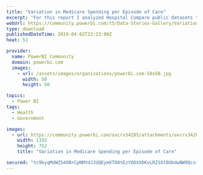 ```yaml
---
title: "Variation in Medicare Spending per Episode of Care"
excerpt: "For this report I analyzed Hospital Compare public datasets to identify Medicare's costliest states and hospitals. The range between highest and"
webUrl: https://community.powerbi.com/t5/Data-Stories-Gallery/Variation-in-Medicare-Spending-per-Episode-of-Care/m-p/660582
type: download
publishedDateTime: 2019-04-02T22:23:00Z
heat: 51

provider:
  name: PowerBI Community
  domain: powerbi.com
  images:
    - url: /assets/images/organizations/powerbi.com-50x50.jpg
      width: 50
      height: 50

topics:
  - Power BI
tags:
  - Health
  - Government

images:
  - url: https://community.powerbi.com/oxcrx34285/attachments/oxcrx34285/DataStoriesGallery/2584/1/Capture.PNG
    width: 1332
    height: 752
    title: "Variation in Medicare Spending per Episode of Care"

secured: "tc9kyqMdWZS4OB+CpNMVdJJUQEymXTD8tEzYODXXDKvLRZSXt0UbdwNW9Qcs+dr0XH4hJ7tuEQfTASxYTZQy2I7ghML96SphiwBdewVJMfInwvwIkTvq4iruD1xnW9Vu2lNd00AFthEXepK+8dsMx23q4eurYlSGmot4S5C+Ly0PBqbJf3MTpQrqWN3m3c4+gR2e1VFlucUkU9zzOSzYlJas27mXO2HIlqDKwa28NHHRSWeVAcnSt9/P549sG9jqG8uycjv8COhX8iEk9ayfBltzqrwQS4xj3B7dG2CmPzCAIpFj5O3/3HIzGl9oSuTECUJIptNihvEUQICotl4RumzHZrkyWCg933zJwZP2fCpbRIDDhkT1jA7SOGZer7BV;/88acjoy6DVLCunHsYQy8g=="
---
```


